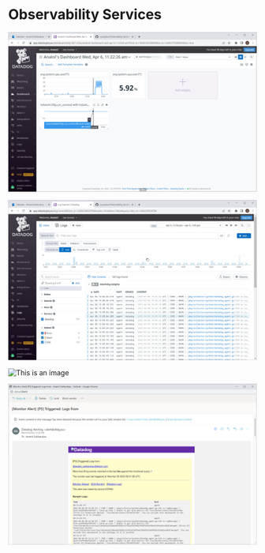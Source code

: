 # Observability Services

![This is an image](Web.png)

![This is an image](Logs.png)

![This is an image](Momitors.png)

![This is an image](Email.png)
